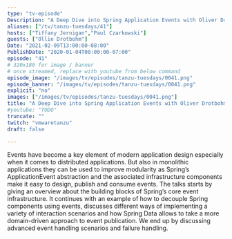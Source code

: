 ```yaml
---
type: "tv-episode"
Description: "A Deep Dive into Spring Application Events with Oliver Drotbohm"
aliases: ["/tv/tanzu-tuesdays/41"]
hosts: ["Tiffany Jernigan","Paul Czarkowski"]
guests: ["Ollie Drotbohm"]
Date: "2021-02-09T13:00:00-08:00"
PublishDate: "2020-01-04T00:00:00-07:00"
episode: "41"
# 320x180 for image / banner
# once streamed, replace with youtube from below command
episode_image: "/images/tv/episodes/tanzu-tuesdays/0041.png"
episode_banner: "/images/tv/episodes/tanzu-tuesdays/0041.png"
explicit: "no"
images: ["/images/tv/episodes/tanzu-tuesdays/0041.png"]
title: "A Deep Dive into Spring Application Events with Oliver Drotbohm"
#youtube: "TODO"
truncate: ""
twitch: "vmwaretanzu"
draft: false

---
```


Events have become a key element of modern application design especially when it comes to distributed applications. But also in monolithic applications they can be used to improve modularity as Spring’s ApplicationEvent abstraction and the associated infrastructure components make it easy to design, publish and consume events.  The talks starts by giving an overview about the building blocks of Spring’s core event infrastructure. It continues with an example of how to decouple Spring components using events, discusses different ways of implementing a variety of interaction scenarios and how Spring Data allows to take a more domain-driven approach to event publication. We end up by discussing advanced event handling scenarios and failure handling.